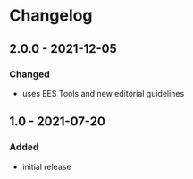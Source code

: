 # Changelog

## 2.0.0 - 2021-12-05

### Changed

- uses EES Tools and new editorial guidelines


## 1.0 - 2021-07-20

### Added

- initial release
